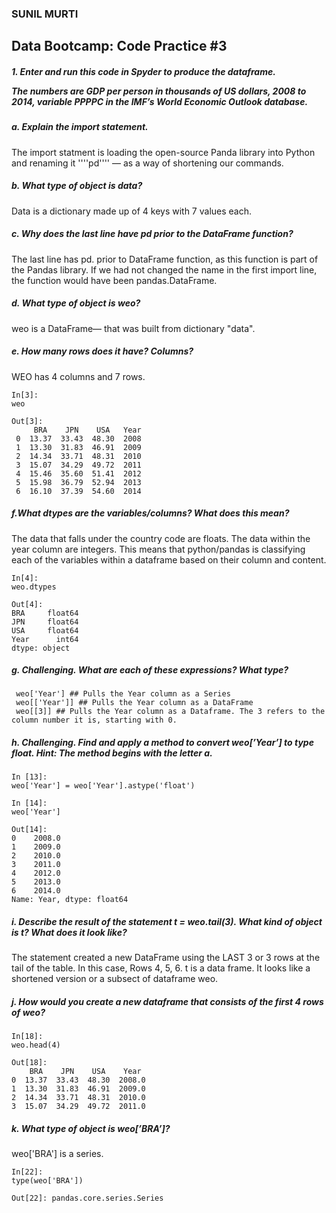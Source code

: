 <h3>SUNIL MURTI </h3>
<h2>Data Bootcamp: Code Practice #3</h2>

<h5>1.  Enter and run this code in Spyder to produce the dataframe.

The numbers are GDP per person in thousands of US dollars, 2008 to 2014, variable PPPPC in the IMF’s World Economic Outlook database.</h5>

<h5>a. Explain the import statement.</h5>
The import statment is loading the open-source Panda library into Python and renaming it ''''pd'''' — as a way of shortening our commands.

<h5>b. What type of object is data?</h5>

Data is a dictionary made up of 4 keys with 7 values each.

<h5>c. Why does the last line have pd prior to the DataFrame function? </h5>

The last line has pd. prior to DataFrame function, as this function is part of the Pandas library. If we had not
changed the name in the first import line, the function would have been pandas.DataFrame.

<h5>d. What type of object is weo?</h5>

weo is a DataFrame— that was built from dictionary "data".

<h5>e. How many rows does it have? Columns? </h5>
WEO has 4 columns and 7 rows.

    In[3]:
    weo
    
    Out[3]: 
         BRA    JPN    USA   Year
     0  13.37  33.43  48.30  2008
     1  13.30  31.83  46.91  2009
     2  14.34  33.71  48.31  2010
     3  15.07  34.29  49.72  2011
     4  15.46  35.60  51.41  2012
     5  15.98  36.79  52.94  2013
     6  16.10  37.39  54.60  2014
     
<h5>f.What dtypes are the variables/columns? What does this mean?</h5>

The data that falls under the country code are floats. The data within the year column are integers. This means that python/pandas is classifying each of the variables within a dataframe based on their column and content.

    In[4]:
    weo.dtypes
    
    Out[4]: 
    BRA     float64
    JPN     float64
    USA     float64
    Year      int64
    dtype: object
    
<h5>g. Challenging. What are each of these expressions? What type?</h5>

     weo['Year'] ## Pulls the Year column as a Series
     weo[['Year']] ## Pulls the Year column as a DataFrame
     weo[[3]] ## Pulls the Year column as a Dataframe. The 3 refers to the column number it is, starting with 0.
     
<h5>h. Challenging. Find and apply a method to convert weo[’Year’] to type float. Hint: The method begins with the letter a.</h5>

    In [13]:
    weo['Year'] = weo['Year'].astype('float')

    In [14]:
    weo['Year']
    
    Out[14]: 
    0    2008.0
    1    2009.0
    2    2010.0
    3    2011.0
    4    2012.0
    5    2013.0
    6    2014.0
    Name: Year, dtype: float64

<h5>i. Describe the result of the statement t = weo.tail(3). What kind of object is t? What does it look like? </h5>

The statement created a new DataFrame using the LAST 3 or 3 rows at the tail of the table. In this case, Rows 4, 5, 6. 
t is a data frame. It looks like a shortened version or a subsect of dataframe weo.

<h5>j. How would you create a new dataframe that consists of the first 4 rows of weo?</h5>

    In[18]:
    weo.head(4)
    
    Out[18]: 
        BRA    JPN    USA    Year
    0  13.37  33.43  48.30  2008.0
    1  13.30  31.83  46.91  2009.0
    2  14.34  33.71  48.31  2010.0
    3  15.07  34.29  49.72  2011.0

<h5>k. What type of object is weo[’BRA’]?</h5>

weo['BRA'] is a series.

    In[22]:
    type(weo['BRA'])
    
    Out[22]: pandas.core.series.Series
